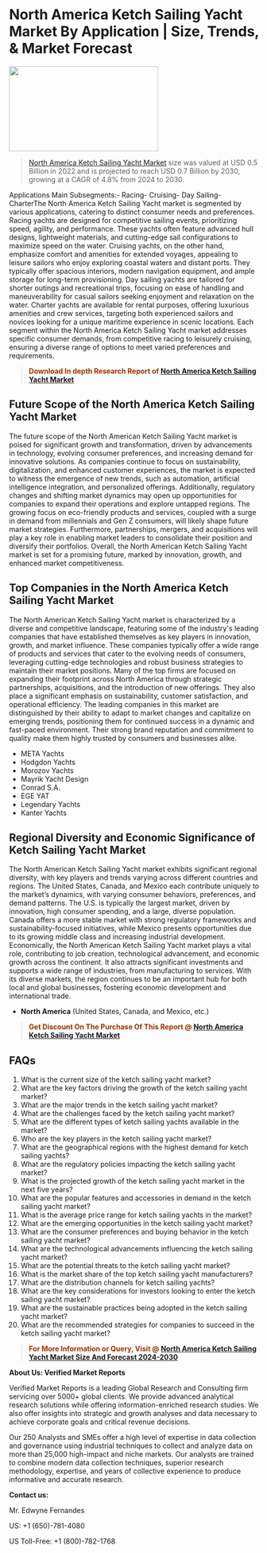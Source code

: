 <p><h1>North America Ketch Sailing Yacht Market By Application | Size, Trends, & Market Forecast</h1><p><img class="aligncenter size-medium wp-image-105565" src="https://ffe5etoiles.com/wp-content/uploads/2025/01/MST7-300x171.png" alt="" width="300" height="171" /></p><blockquote><p><a href="https://www.verifiedmarketreports.com/download-sample/?rid=464442&utm_source=Github-NA&utm_medium=376" target="_blank">North America Ketch Sailing Yacht Market</a> size was valued at USD 0.5 Billion in 2022 and is projected to reach USD 0.7 Billion by 2030, growing at a CAGR of 4.8% from 2024 to 2030.</p></blockquote>Applications Main Subsegments:- Racing- Cruising- Day Sailing- CharterThe North America Ketch Sailing Yacht market is segmented by various applications, catering to distinct consumer needs and preferences. Racing yachts are designed for competitive sailing events, prioritizing speed, agility, and performance. These yachts often feature advanced hull designs, lightweight materials, and cutting-edge sail configurations to maximize speed on the water. Cruising yachts, on the other hand, emphasize comfort and amenities for extended voyages, appealing to leisure sailors who enjoy exploring coastal waters and distant ports. They typically offer spacious interiors, modern navigation equipment, and ample storage for long-term provisioning. Day sailing yachts are tailored for shorter outings and recreational trips, focusing on ease of handling and maneuverability for casual sailors seeking enjoyment and relaxation on the water. Charter yachts are available for rental purposes, offering luxurious amenities and crew services, targeting both experienced sailors and novices looking for a unique maritime experience in scenic locations. Each segment within the North America Ketch Sailing Yacht market addresses specific consumer demands, from competitive racing to leisurely cruising, ensuring a diverse range of options to meet varied preferences and requirements.</p><blockquote><p><span style="color: #993300;"><strong>Download In depth Research Report of <a href="https://www.verifiedmarketreports.com/download-sample/?rid=464442&utm_source=Github-NA&utm_medium=376">North America Ketch Sailing Yacht Market</a></strong></span></p></blockquote><h2>Future Scope of the North America Ketch Sailing Yacht Market</h2><p>The future scope of the North American Ketch Sailing Yacht market is poised for significant growth and transformation, driven by advancements in technology, evolving consumer preferences, and increasing demand for innovative solutions. As companies continue to focus on sustainability, digitalization, and enhanced customer experiences, the market is expected to witness the emergence of new trends, such as automation, artificial intelligence integration, and personalized offerings. Additionally, regulatory changes and shifting market dynamics may open up opportunities for companies to expand their operations and explore untapped regions. The growing focus on eco-friendly products and services, coupled with a surge in demand from millennials and Gen Z consumers, will likely shape future market strategies. Furthermore, partnerships, mergers, and acquisitions will play a key role in enabling market leaders to consolidate their position and diversify their portfolios. Overall, the North American Ketch Sailing Yacht market is set for a promising future, marked by innovation, growth, and enhanced market competitiveness.</p><h2>Top Companies in the North America Ketch Sailing Yacht Market</h2><p>The North American Ketch Sailing Yacht market is characterized by a diverse and competitive landscape, featuring some of the industry's leading companies that have established themselves as key players in innovation, growth, and market influence. These companies typically offer a wide range of products and services that cater to the evolving needs of consumers, leveraging cutting-edge technologies and robust business strategies to maintain their market positions. Many of the top firms are focused on expanding their footprint across North America through strategic partnerships, acquisitions, and the introduction of new offerings. They also place a significant emphasis on sustainability, customer satisfaction, and operational efficiency. The leading companies in this market are distinguished by their ability to adapt to market changes and capitalize on emerging trends, positioning them for continued success in a dynamic and fast-paced environment. Their strong brand reputation and commitment to quality make them highly trusted by consumers and businesses alike.</p><p><ul><li>META Yachts </li><li> Hodgdon Yachts </li><li> Morozov Yachts </li><li> Mayrik Yacht Design </li><li> Conrad S.A. </li><li> EGE YAT </li><li> Legendary Yachts </li><li> Kanter Yachts</li></ul></p><h2>Regional Diversity and Economic Significance of Ketch Sailing Yacht Market</h2><p>The North American Ketch Sailing Yacht market exhibits significant regional diversity, with key players and trends varying across different countries and regions. The United States, Canada, and Mexico each contribute uniquely to the market’s dynamics, with varying consumer behaviors, preferences, and demand patterns. The U.S. is typically the largest market, driven by innovation, high consumer spending, and a large, diverse population. Canada offers a more stable market with strong regulatory frameworks and sustainability-focused initiatives, while Mexico presents opportunities due to its growing middle class and increasing industrial development. Economically, the North American Ketch Sailing Yacht market plays a vital role, contributing to job creation, technological advancement, and economic growth across the continent. It also attracts significant investments and supports a wide range of industries, from manufacturing to services. With its diverse markets, the region continues to be an important hub for both local and global businesses, fostering economic development and international trade.</p><ul> <li><strong>North America</strong> (United States, Canada, and Mexico, etc.)</li></ul><blockquote><p><span style="color: #993300;"><strong>Get Discount On The Purchase Of This Report @ <a href="https://www.verifiedmarketreports.com/ask-for-discount/?rid=464442&utm_source=Github-NA&utm_medium=376">North America Ketch Sailing Yacht Market</a></strong></span></p></blockquote><h2>FAQs</h2><p><ol> <li>What is the current size of the ketch sailing yacht market?</div><div></li> <li>What are the key factors driving the growth of the ketch sailing yacht market?</div><div></li> <li>What are the major trends in the ketch sailing yacht market?</div><div></li> <li>What are the challenges faced by the ketch sailing yacht market?</div><div></li> <li>What are the different types of ketch sailing yachts available in the market?</div><div></li> <li>Who are the key players in the ketch sailing yacht market?</div><div></li> <li>What are the geographical regions with the highest demand for ketch sailing yachts?</div><div></li> <li>What are the regulatory policies impacting the ketch sailing yacht market?</div><div></li> <li>What is the projected growth of the ketch sailing yacht market in the next five years?</div><div></li> <li>What are the popular features and accessories in demand in the ketch sailing yacht market?</div><div></li> <li>What is the average price range for ketch sailing yachts in the market?</div><div></li> <li>What are the emerging opportunities in the ketch sailing yacht market?</div><div></li> <li>What are the consumer preferences and buying behavior in the ketch sailing yacht market?</div><div></li> <li>What are the technological advancements influencing the ketch sailing yacht market?</div><div></li> <li>What are the potential threats to the ketch sailing yacht market?</div><div></li> <li>What is the market share of the top ketch sailing yacht manufacturers?</div><div></li> <li>What are the distribution channels for ketch sailing yachts?</div><div></li> <li>What are the key considerations for investors looking to enter the ketch sailing yacht market?</div><div></li> <li>What are the sustainable practices being adopted in the ketch sailing yacht market?</div><div></li> <li>What are the recommended strategies for companies to succeed in the ketch sailing yacht market?</div><div></li></ol></p><blockquote><p><span style="color: #993300;"><strong>For More Information or Query, Visit @ <a href="https://www.verifiedmarketreports.com/product/ketch-sailing-yacht-market/">North America Ketch Sailing Yacht Market Size And Forecast 2024-2030</a></strong></span></p></blockquote><p><strong>About Us: Verified Market Reports</strong></p><p>Verified Market Reports is a leading Global Research and Consulting firm servicing over 5000+ global clients. We provide advanced analytical research solutions while offering information-enriched research studies. We also offer insights into strategic and growth analyses and data necessary to achieve corporate goals and critical revenue decisions.</p><p>Our 250 Analysts and SMEs offer a high level of expertise in data collection and governance using industrial techniques to collect and analyze data on more than 25,000 high-impact and niche markets. Our analysts are trained to combine modern data collection techniques, superior research methodology, expertise, and years of collective experience to produce informative and accurate research.</p><p><strong>Contact us:</strong></p><p>Mr. Edwyne Fernandes</p><p>US: +1 (650)-781-4080</p><p>US Toll-Free: +1 (800)-782-1768</p>
